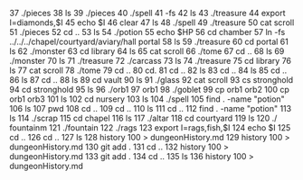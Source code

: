    37  ./pieces
   38  ls
   39  ./pieces
   40  ./spell
   41  -fs
   42  ls
   43  ./treasure
   44  export I=diamonds,$I
   45  echo $I
   46  clear
   47  ls
   48  ./spell
   49  ./treasure
   50  cat scroll
   51  ./pieces
   52  cd ..
   53  ls
   54  ./potion
   55  echo $HP
   56  cd chamber
   57  ln -fs ../../../chapel/courtyard/aviary/hall portal
   58  ls
   59  ./treasure
   60  cd portal
   61  ls
   62  ./monster
   63  cd library
   64  ls
   65  cat scroll
   66  ./tome
   67  cd ..
   68  ls
   69  ./monster
   70  ls
   71  ./treasure
   72  ./carcass
   73  ls
   74  ./treasure
   75  cd library
   76  ls
   77  cat scroll
   78  ./tome
   79  cd ..
   80  cd.
   81  cd ..
   82  ls
   83  cd ..
   84  ls
   85  cd ..
   86  ls
   87  cd ..
   88  ls
   89  cd vault
   90  ls
   91  ./glass
   92  cat scroll
   93  cs stronghold
   94  cd stronghold
   95  ls
   96  ./orb1
   97  orb1
   98  ./goblet
   99  cp orb1 orb2
  100  cp orb1 orb3
  101  ls
  102  cd nursery
  103  ls
  104  ./spell
  105  find . -name "potion"
  106  ls
  107  pwd
  108  cd ..
  109  cd ..
  110  ls
  111  cd ..
  112  find . -name "potion"
  113  ls
  114  ./scrap
  115  cd chapel
  116  ls
  117  ./altar
  118  cd courtyard
  119  ls
  120  ./ fountainm
  121  ./fountain
  122  ./rags
  123  export I=rags,fish,$I
  124  echo $I
  125  cd ..
  126  cd ..
  127  ls
  128  history 100 > dungeonHistory.md
  129  history 100 > dungeonHistory.md
  130  git add .
  131  cd ..
  132  history 100 > dungeonHistory.md
  133  git add .
  134  cd ..
  135  ls
  136  history 100 > dungeonHistory.md
